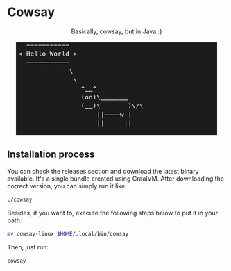 # Cowsay
<p align="center">
  Basically, cowsay, but in Java :)<br><br>
  <img src="./assets/img.png"  alt="Cow saying Hello World"/>
</p>

## Installation process
You can check the releases section and download the latest binary available. It's a single bundle created using GraalVM. After downloading the correct version, you can simply run it like:
```bash
./cowsay
```
Besides, if you want to, execute the following steps below to put it in your path:
```bash
mv cowsay-linux $HOME/.local/bin/cowsay
```
Then, just run: 
```bash
cowsay
```
